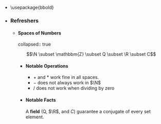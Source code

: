 - \usepackage{bbold}
- ### Refreshers
	- #### Spaces of Numbers
	  collapsed:: true
	  
	  $$\N \subset \mathbbm{Z} \subset Q \subset \R \subset C$$
		- #### Notable Operations
		  * $+$ and $*$ work fine in all spaces.
		  * $-$ does not always work in $\N$
		  * $/$ does not work when dividing by zero
		- #### Notable Facts
		  A **field** (Q, $\R$, and $C$) guarantee a conjugate of every set element.
